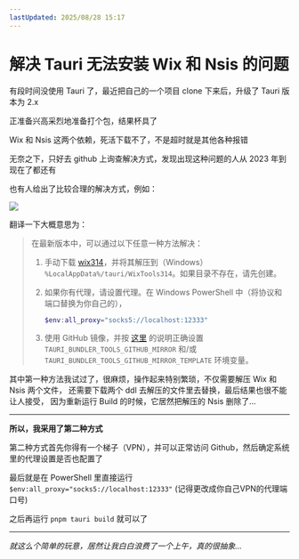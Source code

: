 ```yaml
---
lastUpdated: 2025/08/28 15:17
---
```


# 解决 Tauri 无法安装 Wix 和 Nsis 的问题

有段时间没使用 Tauri 了，最近把自己的一个项目 clone 下来后，升级了 Tauri 版本为 2.x

正准备兴高采烈地准备打个包，结果杯具了

Wix 和 Nsis 这两个依赖，死活下载不了，不是超时就是其他各种报错

无奈之下，只好去 github 上询查解决方式，发现出现这种问题的人从 2023 年到现在了都还有

也有人给出了比较合理的解决方式，例如：

![](https://namichong.obs.cn-south-1.myhuaweicloud.com/Blog/images/tauri_install_wix_fix.png)

翻译一下大概意思为：

> 在最新版本中，可以通过以下任意一种方法解决：
>
> 1. 手动下载 [wix314](https://github.com/wixtoolset/wix3/releases/download/wix3141rtm/wix314-binaries.zip)，并将其解压到（Windows）`%LocalAppData%/tauri/WixTools314`。如果目录不存在，请先创建。
> 2. 如果你有代理，请设置代理。在 Windows PowerShell 中（将协议和端口替换为你自己的），
>
>    ```powershell
>    $env:all_proxy="socks5://localhost:12333"
>    ```
> 3. 使用 GitHub 镜像，并按 [这里](https://github.com/tauri-apps/tauri/blob/b83921226cb3084992bb5357e7e39a09ea97843e/crates/tauri-cli/ENVIRONMENT_VARIABLES.md?plain=1#L18-19) 的说明正确设置 `TAURI_BUNDLER_TOOLS_GITHUB_MIRROR` 和/或 `TAURI_BUNDLER_TOOLS_GITHUB_MIRROR_TEMPLATE` 环境变量。

其中第一种方法我试过了，很麻烦，操作起来特别繁琐，不仅需要解压 Wix 和 Nsis 两个文件，
还需要下载两个 ddl 去解压的文件里去替换，最后结果也很不能让人接受，
因为重新运行 Build 的时候，它居然把解压的 Nsis 删除了...

-----

**所以，我采用了第二种方式**

第二种方式首先你得有一个梯子（VPN），并可以正常访问 Github，然后确定系统里的代理设置是否也配置了

最后就是在 PowerShell 里直接运行 `$env:all_proxy="socks5://localhost:12333"` (记得更改成你自己VPN的代理端口号)

之后再运行 `pnpm tauri build` 就可以了

-----

*就这么个简单的玩意，居然让我白白浪费了一个上午，真的很抽象...*